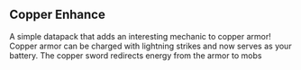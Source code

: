 ## Copper Enhance
A simple datapack that adds an interesting mechanic to copper armor! Copper armor can be charged with lightning strikes and now serves as your battery. The copper sword redirects energy from the armor to mobs
